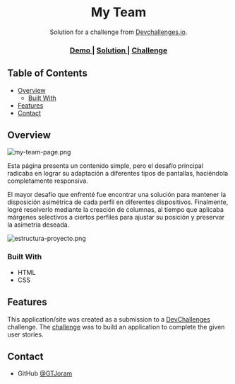 <!-- Please update value in the {}  -->

<h1 align="center">My Team</h1>

<div align="center">
   Solution for a challenge from  <a href="http://devchallenges.io" target="_blank">Devchallenges.io</a>.
</div>

<div align="center">
  <h3>
    <a href="https://gtjoram.github.io/My-team-page/">
      Demo
    </a>
    <span> | </span>
    <a href="https://github.com/GTJoram/My-team-page">
      Solution
    </a>
    <span> | </span>
    <a href="https://devchallenges.io/challenges/hhmesazsqgKXrTkYkt0U">
      Challenge
    </a>
  </h3>
</div>

<!-- TABLE OF CONTENTS -->

## Table of Contents

- [Overview](#overview)
  - [Built With](#built-with)
- [Features](#features)
- [Contact](#contact)

<!-- OVERVIEW -->

## Overview

![my-team-page.png](https://i.postimg.cc/6325Bts5/my-team-page.png)

Esta página presenta un contenido simple, pero el desafío principal radicaba en lograr su adaptación a diferentes tipos de pantallas, haciéndola completamente responsiva.

El mayor desafío que enfrenté fue encontrar una solución para mantener la disposición asimétrica de cada perfil en diferentes dispositivos. Finalmente, logré resolverlo mediante la creación de columnas, al tiempo que aplicaba márgenes selectivos a ciertos perfiles para ajustar su posición y preservar la asimetría deseada.

![estructura-proyecto.png](https://i.postimg.cc/qMbSy2n5/estructura-proyecto.png)

### Built With

- HTML
- CSS

## Features

This application/site was created as a submission to a [DevChallenges](https://devchallenges.io/challenges) challenge. The [challenge](https://devchallenges.io/challenges/hhmesazsqgKXrTkYkt0U) was to build an application to complete the given user stories.

## Contact

- GitHub [@GTJoram](https://github.com/GTJoram)
